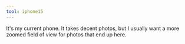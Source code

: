 ```yaml
---
tool: iphone15
---
```


It's my current phone. It takes decent photos, but I usually want a more zoomed field of view for photos that end up here.
